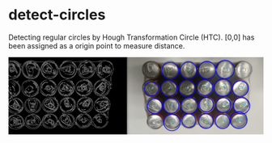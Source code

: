 # detect-circles

Detecting regular circles by Hough Transformation Circle (HTC). [0,0] has been assigned as a origin point to measure distance.

![Circle Detection](https://github.com/logaritmabir/detect-circles/blob/master/ball-images/cokes-indexing.png)

